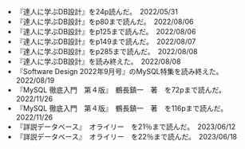 - 『達人に学ぶDB設計』を24p読んだ。　2022/05/31  
- 『達人に学ぶDB設計』をp80まで読んだ。　2022/08/06  
- 『達人に学ぶDB設計』をp125まで読んだ。　2022/08/06  
- 『達人に学ぶDB設計』をp149まで読んだ。　2022/08/07  
- 『達人に学ぶDB設計』をp285まで読んだ。　2022/08/08  
- 『達人に学ぶDB設計』を読み終えた。　2022/08/08  
- 『Software Design 2022年9月号』のMySQL特集を読み終えた。　2022/08/19  
- 『MySQL 徹底入門　第４版』　鶴長鎮一　著　を72pまで読んだ。　 2022/11/26
- 『MySQL 徹底入門　第４版』　鶴長鎮一　著　を116pまで読んだ。　 2022/11/26
- 『詳説データベース』　オライリー　を21％まで読んだ。　2023/06/12
- 『詳説データベース』　オライリー　を22％まで読んだ。　2023/06/18

